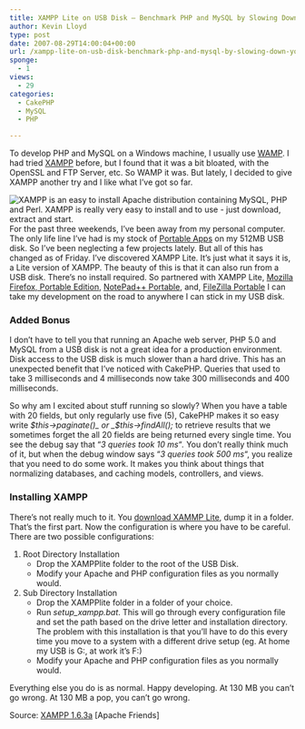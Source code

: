 ```yaml
---
title: XAMPP Lite on USB Disk – Benchmark PHP and MySQL by Slowing Down Your Server
author: Kevin Lloyd
type: post
date: 2007-08-29T14:00:04+00:00
url: /xampp-lite-on-usb-disk-benchmark-php-and-mysql-by-slowing-down-your-server/
sponge:
  - 1
views:
  - 29
categories:
  - CakePHP
  - MySQL
  - PHP

---
```

To develop PHP and MySQL on a Windows machine, I usually use [WAMP][1]. I had tried [XAMPP][2] before, but I found that it was a bit bloated, with the OpenSSL and FTP Server, etc. So WAMP it was. But lately, I decided to give XAMPP another try and I like what I&#8217;ve got so far.

[<img src="https://i1.wp.com/webdevelopment2.com/wp-content/uploads/xampp-lite.gif?ssl=1" title="XAMPP is an easy to install Apache distribution containing MySQL, PHP and Perl. XAMPP is really very easy to install and to use - just download, extract and start." alt="XAMPP is an easy to install Apache distribution containing MySQL, PHP and Perl. XAMPP is really very easy to install and to use - just download, extract and start." align="left" border="0" data-recalc-dims="1" />][3]For the past three weekends, I&#8217;ve been away from my personal computer. The only life line I&#8217;ve had is my stock of [Portable Apps][4] on my 512MB USB disk. So I&#8217;ve been neglecting a few projects lately. But all of this has changed as of Friday. I&#8217;ve discovered XAMPP Lite. It&#8217;s just what it says it is, a Lite version of XAMPP. The beauty of this is that it can also run from a USB disk. There&#8217;s no install required. So partnered with XAMPP Lite, [Mozilla Firefox, Portable Edition][5], [NotePad++ Portable][6], and, [FileZilla Portable][7] I can take my development on the road to anywhere I can stick in my USB disk.

### Added Bonus

I don&#8217;t have to tell you that running an Apache web server, PHP 5.0 and MySQL from a USB disk is not a great idea for a production environment. Disk access to the USB disk is much slower than a hard drive. This has an unexpected benefit that I&#8217;ve noticed with CakePHP. Queries that used to take 3 milliseconds and 4 milliseconds now take 300 milliseconds and 400 milliseconds.

So why am I excited about stuff running so slowly? When you have a table with 20 fields, but only regularly use five (5), CakePHP makes it so easy write _$this->paginate()_ or _$this->findAll();_ to retrieve results that we sometimes forget the all 20 fields are being returned every single time. You see the debug say that &#8220;_3 queries took 10 ms_&#8220;_._ You don&#8217;t really think much of it, but when the debug window says &#8220;_3 queries took 500 ms_&#8220;, you realize that you need to do some work. It makes you think about things that normalizing databases, and caching models, controllers, and views.

### Installing XAMPP

There&#8217;s not really much to it. You [download XAMMP Lite][8], dump it in a folder. That&#8217;s the first part. Now the configuration is where you have to be careful. There are two possible configurations:

  1. Root Directory Installation 
      * Drop the XAMPPlite folder to the root of the USB Disk.
      * Modify your Apache and PHP configuration files as you normally would.
  2. Sub Directory Installation 
      * Drop the XAMPPlite folder in a folder of your choice.
      * Run _setup_xampp.bat_. This will go through every configuration file and set the path based on the drive letter and installation directory. The problem with this installation is that you&#8217;ll have to do this every time you move to a system with a different drive setup (eg. At home my USB is G:, at work it&#8217;s F:)
      * Modify your Apache and PHP configuration files as you normally would.

Everything else you do is as normal. Happy developing. At 130 MB you can&#8217;t go wrong. At 130 MB a pop, you can&#8217;t go wrong.

Source: [XAMPP 1.6.3a][9] [Apache Friends]

 [1]: http://www.wampserver.com/en/
 [2]: http://www.apachefriends.org/en/xampp.html
 [3]: http://www.apachefriends.org/en/xampp.html "XAMPP Lite"
 [4]: http://portableapps.com/apps
 [5]: http://portableapps.com/apps/internet/firefox_portable
 [6]: http://portableapps.com/apps/development/notepadpp_portable
 [7]: http://portableapps.com/apps/internet/filezilla_portable
 [8]: http://www.apachefriends.org/en/xampp-windows.html#646
 [9]: http://www.apachefriends.org/en/xampp-windows.html646